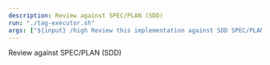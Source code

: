 ```yaml
---
description: Review against SPEC/PLAN (SDD)
run: "./tag-executor.sh"
args: ["${input} /high Review this implementation against SDD SPEC/PLAN files and provide compliance assessment"]
---
```


Review against SPEC/PLAN (SDD)